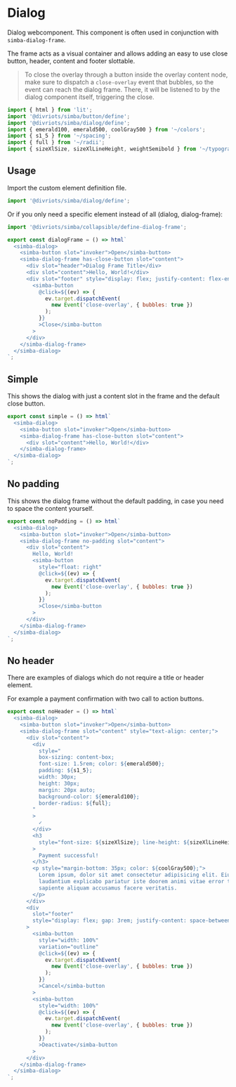 # Dialog

Dialog webcomponent. This component is often used in conjunction with `simba-dialog-frame`.

The frame acts as a visual container and allows adding an easy to use close button, header, content and footer slottable.

> To close the overlay through a button inside the overlay content node,
> make sure to dispatch a `close-overlay` event that bubbles, so the event can reach the dialog frame.
> There, it will be listened to by the dialog component itself, triggering the close.

```js script
import { html } from 'lit';
import '@divriots/simba/button/define';
import '@divriots/simba/dialog/define';
import { emerald100, emerald500, coolGray500 } from '~/colors';
import { s1_5 } from '~/spacing';
import { full } from '~/radii';
import { sizeXlSize, sizeXlLineHeight, weightSemibold } from '~/typography';
```

## Usage

Import the custom element definition file.

```js
import '@divriots/simba/dialog/define';
```

Or if you only need a specific element instead of all (dialog, dialog-frame):

```js
import '@divriots/simba/collapsible/define-dialog-frame';
```

```js preview-story
export const dialogFrame = () => html`
  <simba-dialog>
    <simba-button slot="invoker">Open</simba-button>
    <simba-dialog-frame has-close-button slot="content">
      <div slot="header">Dialog Frame Title</div>
      <div slot="content">Hello, World!</div>
      <div slot="footer" style="display: flex; justify-content: flex-end">
        <simba-button
          @click=${(ev) => {
            ev.target.dispatchEvent(
              new Event('close-overlay', { bubbles: true })
            );
          }}
          >Close</simba-button
        >
      </div>
    </simba-dialog-frame>
  </simba-dialog>
`;
```

## Simple

This shows the dialog with just a content slot in the frame and the default close button.

```js preview-story
export const simple = () => html`
  <simba-dialog>
    <simba-button slot="invoker">Open</simba-button>
    <simba-dialog-frame has-close-button slot="content">
      <div slot="content">Hello, World!</div>
    </simba-dialog-frame>
  </simba-dialog>
`;
```

## No padding

This shows the dialog frame without the default padding, in case you need to space the content yourself.

```js preview-story
export const noPadding = () => html`
  <simba-dialog>
    <simba-button slot="invoker">Open</simba-button>
    <simba-dialog-frame no-padding slot="content">
      <div slot="content">
        Hello, World!
        <simba-button
          style="float: right"
          @click=${(ev) => {
            ev.target.dispatchEvent(
              new Event('close-overlay', { bubbles: true })
            );
          }}
          >Close</simba-button
        >
      </div>
    </simba-dialog-frame>
  </simba-dialog>
`;
```

## No header

There are examples of dialogs which do not require a title or header element.

For example a payment confirmation with two call to action buttons.

```js preview-story
export const noHeader = () => html`
  <simba-dialog>
    <simba-button slot="invoker">Open</simba-button>
    <simba-dialog-frame slot="content" style="text-align: center;">
      <div slot="content">
        <div
          style="
          box-sizing: content-box;
          font-size: 1.5rem; color: ${emerald500}; 
          padding: ${s1_5};
          width: 30px;
          height: 30px;
          margin: 20px auto;
          background-color: ${emerald100};
          border-radius: ${full};
        "
        >
          ✓
        </div>
        <h3
          style="font-size: ${sizeXlSize}; line-height: ${sizeXlLineHeight}; font-weight: ${weightSemibold};"
        >
          Payment successful!
        </h3>
        <p style="margin-bottom: 35px; color: ${coolGray500};">
          Lorem ipsum, dolor sit amet consectetur adipisicing elit. Eius aliquam
          laudantium explicabo pariatur iste doorem animi vitae error totam. At
          sapiente aliquam accusamus facere veritatis.
        </p>
      </div>
      <div
        slot="footer"
        style="display: flex; gap: 3rem; justify-content: space-between"
      >
        <simba-button
          style="width: 100%"
          variation="outline"
          @click=${(ev) => {
            ev.target.dispatchEvent(
              new Event('close-overlay', { bubbles: true })
            );
          }}
          >Cancel</simba-button
        >
        <simba-button
          style="width: 100%"
          @click=${(ev) => {
            ev.target.dispatchEvent(
              new Event('close-overlay', { bubbles: true })
            );
          }}
          >Deactivate</simba-button
        >
      </div>
    </simba-dialog-frame>
  </simba-dialog>
`;
```
